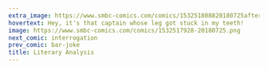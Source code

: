 ```yaml
---
extra_image: https://www.smbc-comics.com/comics/153251808820180725after.png
hovertext: Hey, it's that captain whose leg got stuck in my teeth!
image: https://www.smbc-comics.com/comics/1532517928-20180725.png
next_comic: interrogation
prev_comic: bar-joke
title: Literary Analysis
---
```



